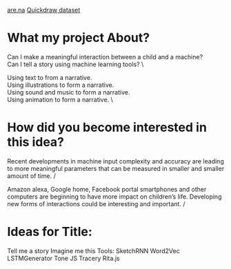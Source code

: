 [are.na](https://www.are.na/itay-niv/tell-me-a-story-mctz38_fpi0)
[Quickdraw dataset](https://quickdraw.withgoogle.com/data/jacket)


# What my project About?

Can I make a meaningful interaction between a child and a machine? \
Can I tell a story using machine learning tools? \

Using text to from a narrative. \
Using illustrations to form a narrative. \
Using sound and music to form a narrative. \
Using animation to form a narrative. \

# How did you become interested in this idea?
Recent developments in machine input complexity and accuracy are leading to more meaningful parameters that can be measured in smaller and smaller amount of time.  /

Amazon alexa, Google home, Facebook portal smartphones and other computers are beginning to have more impact on children’s life. Developing new forms of interactions could be interesting and important. /

# Ideas for Title:
Tell me a story
Imagine me this
Tools:
SketchRNN
Word2Vec
LSTMGenerator
Tone JS
Tracery
Rita.js
